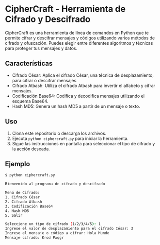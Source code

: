 # CipherCraft - Herramienta de Cifrado y Descifrado

CipherCraft es una herramienta de línea de comandos en Python que te permite cifrar y descifrar mensajes y códigos utilizando varios métodos de cifrado y ofuscación. Puedes elegir entre diferentes algoritmos y técnicas para proteger tus mensajes y datos.

## Características

- Cifrado César: Aplica el cifrado César, una técnica de desplazamiento, para cifrar o descifrar mensajes.
- Cifrado Atbash: Utiliza el cifrado Atbash para invertir el alfabeto y cifrar mensajes.
- Codificación Base64: Codifica y decodifica mensajes utilizando el esquema Base64.
- Hash MD5: Genera un hash MD5 a partir de un mensaje o texto.

## Uso

1. Clona este repositorio o descarga los archivos.
2. Ejecuta `python ciphercraft.py` para iniciar la herramienta.
3. Sigue las instrucciones en pantalla para seleccionar el tipo de cifrado y la acción deseada.

## Ejemplo

```bash
$ python ciphercraft.py

Bienvenido al programa de cifrado y descifrado

Menú de Cifrado:
1. Cifrado César
2. Cifrado Atbash
3. Codificación Base64
4. Hash MD5
5. Salir

Seleccione un tipo de cifrado (1/2/3/4/5): 1
Ingrese el valor de desplazamiento para el cifrado César: 3
Ingrese el mensaje o código a cifrar: Hola Mundo
Mensaje cifrado: Krod Pxqgr
